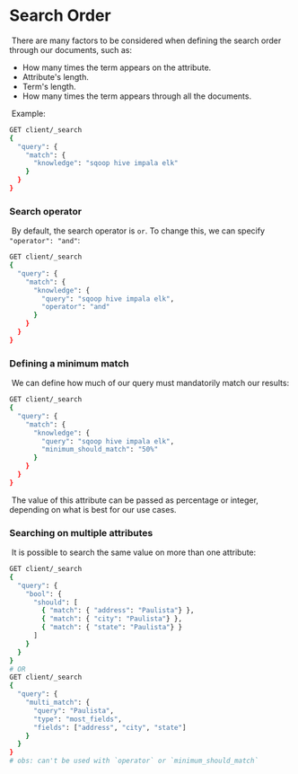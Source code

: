 # Search Order

​	There are many factors to be considered when defining the search order through our documents, such as:

- How many times the term appears on the attribute.
- Attribute's length.
- Term's length.
- How many times the term appears through all the documents.

​	Example:

```bash
GET client/_search
{
  "query": {
    "match": {
      "knowledge": "sqoop hive impala elk"
    }
  }
}
```

### Search operator

​	By default, the search operator is `or`. To change this, we can specify `"operator": "and"`:

```bash
GET client/_search
{
  "query": {
    "match": {
      "knowledge": {
        "query": "sqoop hive impala elk",
        "operator": "and"
      }
    }
  }
}
```

### Defining a minimum match

​	We can define how much of our query must mandatorily match our results:

```bash
GET client/_search
{
  "query": {
    "match": {
      "knowledge": {
        "query": "sqoop hive impala elk",
        "minimum_should_match": "50%"
      }
    }
  }
}
```

​	The value of this attribute can be passed as percentage or integer, depending on what is best for our use cases.

### Searching on multiple attributes

​	It is possible to search the same value on more than one attribute:

```bash
GET client/_search
{
  "query": {
    "bool": {
      "should": [
        { "match": { "address": "Paulista"} },
        { "match": { "city": "Paulista"} },
        { "match": { "state": "Paulista"} }
      ]
    }
  }
}
# OR
GET client/_search
{
  "query": {
    "multi_match": {
      "query": "Paulista",
      "type": "most_fields",
      "fields": ["address", "city", "state"]
    }
  }
}
# obs: can't be used with `operator` or `minimum_should_match`
```
